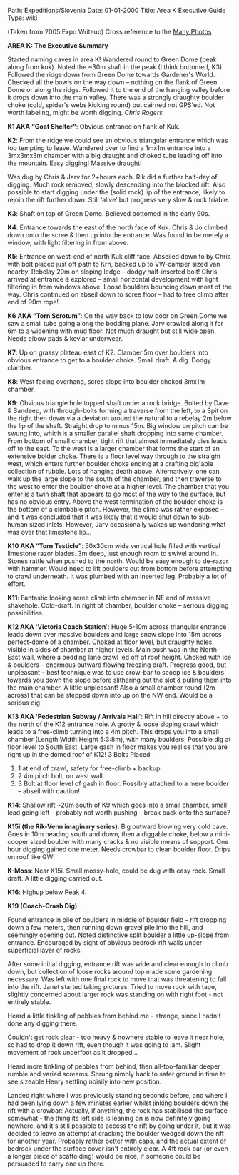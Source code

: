 Path: Expeditions/Slovenia
Date: 01-01-2000
Title: Area K Executive Guide
Type: wiki

(Taken from 2005 Expo Writeup) Cross reference to the [Many
Photos](http://www.union.ic.ac.uk/rcc/caving/photo_archive/slovenia/2005/Area_K/dirindex.html)

**AREA K: The Executive Summary**

Started naming caves in area K! Wandered round to Green Dome (peak along
from kuk). Noted the \~30m shaft in the peak (I think bottomed, K3).
Followed the ridge down from Green Dome towards Gardener's World.
Checked all the bowls on the way down – nothing on the flank of Green
Dome or along the ridge. Followed it to the end of the hanging valley
before it drops down into the main valley. There was a strongly draughty
boulder choke (cold, spider's webs kicking round) but cairned not
GPS'ed. Not worth labeling, might be worth digging. *Chris Rogers*

**K1 AKA “Goat Shelter”**: Obvious entrance on flank of Kuk.

**K2**: From the ridge we could see an obvious triangular entrance which
was too tempting to leave. Wandered over to find a 1mx1m entrance into a
3mx3mx3m chamber with a big draught and choked tube leading off into the
mountain. Easy digging! Massive draught!

Was dug by Chris & Jarv for 2+hours each. Rik did a further half-day of
digging. Much rock removed, slowly descending into the blocked rift.
Also possible to start digging under the (solid rock) lip of the
entrance, likely to rejoin the rift further down. Still ‘alive’ but
progress very slow & rock friable.

**K3**: Shaft on top of Green Dome. Believed bottomed in the early 90s.

**K4**: Entrance towards the east of the north face of Kuk. Chris & Jo
climbed down onto the scree & then up into the entrance. Was found to be
merely a window, with light filtering in from above.

**K5**: Entrance on west-end of north Kuk cliff face. Abseiled down to
by Chris with bolt placed just off path to Krn, backed up to VW-camper
sized van nearby. Rebelay 20m on sloping ledge – dodgy half-inserted
bolt! Chris arrived at entrance & explored – small horizontal
development with light filtering in from windows above. Loose boulders
bouncing down most of the way. Chris continued on abseil down to scree
floor – had to free climb after end of 90m rope!

**K6 AKA “Torn Scrotum”**: On the way back to low door on Green Dome we
saw a small tube going along the bedding plane. Jarv crawled along it
for 6m to a widening with mud floor. Not much draught but still wide
open. Needs elbow pads & kevlar underwear.

**K7**: Up on grassy plateau east of K2. Clamber 5m over boulders into
obvious entrance to get to a boulder choke. Small draft. A dig. Dodgy
clamber.

**K8**: West facing overhang, scree slope into boulder choked 3mx1m
chamber.

**K9**: Obvious triangle hole topped shaft under a rock bridge. Bolted
by Dave & Sandeep, with through-bolts forming a traverse from the left,
to a Spit on the right then down via a deviation around the natural to a
rebelay 2m below the lip of the shaft. Straight drop to minus 15m. Big
window on pitch can be swung into, which is a smaller parallel shaft
dropping into same chamber. From bottom of small chamber, tight rift
that almost immediately dies leads off to the east. To the west is a
larger chamber that forms the start of an extensive bolder choke. There
is a floor level way through to the straight west, which enters further
boulder choke ending at a drafting dig'able collection of rubble. Lots
of hanging death above. Alternatively, one can walk up the large slope
to the south of the chamber, and then traverse to the west to enter the
boulder choke at a higher level. The chamber that you enter is a twin
shaft that appears to go most of the way to the surface, but has no
obvious entry. Above the west termination of the boulder choke is the
bottom of a climbable pitch. However, the climb was rather exposed – and
it was concluded that it was likely that it would shut down to sub-human
sized inlets. However, Jarv occasionally wakes up wondering what was
over that limestone lip…

**K10 AKA “Torn Testicle”**: 50x30cm wide vertical hole filled with
vertical limestone razor blades. 3m deep, just enough room to swivel
around in. Stones rattle when pushed to the north. Would be easy enough
to de-razor with hammer. Would need to lift boulders out from bottom
before attempting to crawl underneath. It was plumbed with an inserted
leg. Probably a lot of effort.

**K11**: Fantastic looking scree climb into chamber in NE end of massive
shakehole. Cold-draft. In right of chamber, boulder choke – serious
digging possibilities.

**K12 AKA 'Victoria Coach Station**': Huge 5-10m across triangular
entrance leads down over massive boulders and large snow slope into 15m
across perfect-dome of a chamber. Choked at floor level, but draughty
holes visible in sides of chamber at higher levels. Main push was in the
North-East wall, where a bedding lane crawl led off at roof height.
Choked with ice & boulders – enormous outward flowing freezing draft.
Progress good, but unpleasant – best technique was to use crow-bar to
scoop ice & boulders towards you down the slope before slithering out
the slot & pulling them into the main chamber. A little unpleasant! Also
a small chamber round (2m across) that can be stepped down into up on
the NW end. Would be a serious dig.

**K13 AKA 'Pedestrian Subway / Arrivals Hall**': Rift in hill directly
above + to the north of the K12 entrance hole. A grotty & loose sloping
crawl which leads to a free-climb turning into a 4m pitch. This drops
you into a small chamber (Length:Width:Height 5:3:8m), with many
boulders. Possible dig at floor level to South East. Large gash in floor
makes you realise that you are right up in the domed roof of K12! 3
Bolts Placed

1.  1 at end of crawl, safety for free-climb + backup
2.  2 4m pitch bolt, on west wall
3.  3 Bolt at floor level of gash in floor. Possibly attached to a mere
    boulder – abseil with caution!

**K14**: Shallow rift \~20m south of K9 which goes into a small chamber,
small lead going left – probably not worth pushing – break back onto the
surface?

**K15i (the Rik-Venn imaginary series)**: Big outward blowing very cold
cave. Goes in 10m heading south and down, then a diggable choke, below a
mini-cooper sized boulder with many cracks & no visible means of
support. One hour digging gained one meter. Needs crowbar to clean
boulder floor. Drips on roof like GW!

**K-Moss**: Near K15i. Small mossy-hole, could be dug with easy rock.
Small draft. A little digging carried out.

**K16**: Highup below Peak 4.

**K19 (Coach-Crash Dig)**:

Found entrance in pile of boulders in middle of boulder field - rift
dropping down a few meters, then running down gravel pile into the hill,
and seemingly opening out. Noted distinctive split boulder a little
up-slope from entrance. Encouraged by sight of obvious bedrock rift
walls under superficial layer of rocks.

After some initial digging, entrance rift was wide and clear enough to
climb down, but collection of loose rocks around top made some gardening
necessary. Was left with one final rock to move that was threatening to
fall into the rift. Janet started taking pictures. Tried to move rock
with tape, slightly concerned about larger rock was standing on with
right foot - not entirely stable.

Heard a little tinkling of pebbles from behind me - strange, since I
hadn't done any digging there.

Couldn't get rock clear - too heavy & nowhere stable to leave it near
hole, so had to drop it down rift, even though it was going to jam.
Slight movement of rock underfoot as it dropped…

Heard more tinkling of pebbles from behind, then all-too-familiar deeper
rumble and varied screams. Sprung nimbly back to safer ground in time to
see sizeable Henry settling noisily into new position.

Landed right where I was previously standing seconds before, and where I
had been lying down a few minutes earlier whilst jinking boulders down
the rift with a crowbar: Actually, if anything, the rock has stabilised
the surface somewhat - the thing its left side is leaning on is now
definitely going nowhere, and it's still possible to access the rift by
going under it, but it was decided to leave an attempt at cracking the
boulder wedged down the rift for another year. Probably rather better
with caps, and the actual extent of bedrock under the surface cover
isn't entirely clear. A 4ft rock bar (or even a longer piece of
scaffolding) would be nice, if someone could be persuaded to carry one
up there.
